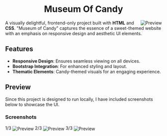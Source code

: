 <h1 align="center">Museum Of Candy</h1>
<img align="right" alt="Preview" src="https://github.com/user-attachments/assets/58f14870-f317-4c41-bdba-ed84ff358935">

A visually delightful, frontend-only project built with **HTML** and **CSS**. "Museum of Candy" captures the essence of a sweet-themed website with an emphasis on responsive design and aesthetic UI elements.  

## Features  
- **Responsive Design**: Ensures seamless viewing on all devices.  
- **Bootstrap Integration**: For enhanced styling and layout.  
- **Thematic Elements**: Candy-themed visuals for an engaging experience.  

## Preview  
Since this project is designed to run locally, I have included screenshots below to showcase the UI.  

### Screenshots  
1/3
<img align="center" alt="Preview" src="https://github.com/user-attachments/assets/d2cb9e62-36da-4b13-85fd-2832934d23f5">
2/3
<img align="center" alt="Preview" src="https://github.com/user-attachments/assets/6c4273ac-45b9-4d71-ac53-e43a9ee98d74">
3/3
<img align="center" alt="Preview" src="https://github.com/user-attachments/assets/fce901bc-b965-40dd-ada1-e9d50681dfae">

